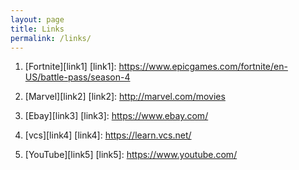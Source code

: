 ```yaml
---
layout: page
title: Links
permalink: /links/
---
```


1. [Fortnite][link1]
[link1]: https://www.epicgames.com/fortnite/en-US/battle-pass/season-4

2. [Marvel][link2]
[link2]: http://marvel.com/movies

3. [Ebay][link3]
[link3]: https://www.ebay.com/

4. [vcs][link4]
[link4]: https://learn.vcs.net/

5. [YouTube][link5]
[link5]: https://www.youtube.com/
